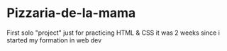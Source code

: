 # Pizzaria-de-la-mama
First solo "project" just for practicing HTML &amp; CSS it was 2 weeks since i started my formation in web dev
